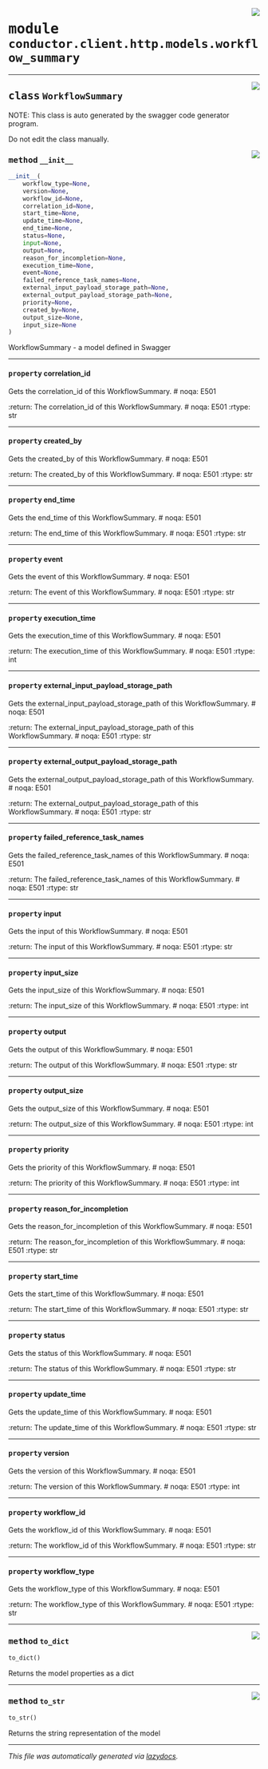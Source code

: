 <!-- markdownlint-disable -->

<a href="../src/conductor/client/http/models/workflow_summary.py#L0"><img align="right" style="float:right;" src="https://img.shields.io/badge/-source-cccccc?style=flat-square"></a>

# <kbd>module</kbd> `conductor.client.http.models.workflow_summary`






---

<a href="../src/conductor/client/http/models/workflow_summary.py#L6"><img align="right" style="float:right;" src="https://img.shields.io/badge/-source-cccccc?style=flat-square"></a>

## <kbd>class</kbd> `WorkflowSummary`
NOTE: This class is auto generated by the swagger code generator program. 

Do not edit the class manually. 

<a href="../src/conductor/client/http/models/workflow_summary.py#L64"><img align="right" style="float:right;" src="https://img.shields.io/badge/-source-cccccc?style=flat-square"></a>

### <kbd>method</kbd> `__init__`

```python
__init__(
    workflow_type=None,
    version=None,
    workflow_id=None,
    correlation_id=None,
    start_time=None,
    update_time=None,
    end_time=None,
    status=None,
    input=None,
    output=None,
    reason_for_incompletion=None,
    execution_time=None,
    event=None,
    failed_reference_task_names=None,
    external_input_payload_storage_path=None,
    external_output_payload_storage_path=None,
    priority=None,
    created_by=None,
    output_size=None,
    input_size=None
)
```

WorkflowSummary - a model defined in Swagger 


---

#### <kbd>property</kbd> correlation_id

Gets the correlation_id of this WorkflowSummary.  # noqa: E501 



:return: The correlation_id of this WorkflowSummary.  # noqa: E501 :rtype: str 

---

#### <kbd>property</kbd> created_by

Gets the created_by of this WorkflowSummary.  # noqa: E501 



:return: The created_by of this WorkflowSummary.  # noqa: E501 :rtype: str 

---

#### <kbd>property</kbd> end_time

Gets the end_time of this WorkflowSummary.  # noqa: E501 



:return: The end_time of this WorkflowSummary.  # noqa: E501 :rtype: str 

---

#### <kbd>property</kbd> event

Gets the event of this WorkflowSummary.  # noqa: E501 



:return: The event of this WorkflowSummary.  # noqa: E501 :rtype: str 

---

#### <kbd>property</kbd> execution_time

Gets the execution_time of this WorkflowSummary.  # noqa: E501 



:return: The execution_time of this WorkflowSummary.  # noqa: E501 :rtype: int 

---

#### <kbd>property</kbd> external_input_payload_storage_path

Gets the external_input_payload_storage_path of this WorkflowSummary.  # noqa: E501 



:return: The external_input_payload_storage_path of this WorkflowSummary.  # noqa: E501 :rtype: str 

---

#### <kbd>property</kbd> external_output_payload_storage_path

Gets the external_output_payload_storage_path of this WorkflowSummary.  # noqa: E501 



:return: The external_output_payload_storage_path of this WorkflowSummary.  # noqa: E501 :rtype: str 

---

#### <kbd>property</kbd> failed_reference_task_names

Gets the failed_reference_task_names of this WorkflowSummary.  # noqa: E501 



:return: The failed_reference_task_names of this WorkflowSummary.  # noqa: E501 :rtype: str 

---

#### <kbd>property</kbd> input

Gets the input of this WorkflowSummary.  # noqa: E501 



:return: The input of this WorkflowSummary.  # noqa: E501 :rtype: str 

---

#### <kbd>property</kbd> input_size

Gets the input_size of this WorkflowSummary.  # noqa: E501 



:return: The input_size of this WorkflowSummary.  # noqa: E501 :rtype: int 

---

#### <kbd>property</kbd> output

Gets the output of this WorkflowSummary.  # noqa: E501 



:return: The output of this WorkflowSummary.  # noqa: E501 :rtype: str 

---

#### <kbd>property</kbd> output_size

Gets the output_size of this WorkflowSummary.  # noqa: E501 



:return: The output_size of this WorkflowSummary.  # noqa: E501 :rtype: int 

---

#### <kbd>property</kbd> priority

Gets the priority of this WorkflowSummary.  # noqa: E501 



:return: The priority of this WorkflowSummary.  # noqa: E501 :rtype: int 

---

#### <kbd>property</kbd> reason_for_incompletion

Gets the reason_for_incompletion of this WorkflowSummary.  # noqa: E501 



:return: The reason_for_incompletion of this WorkflowSummary.  # noqa: E501 :rtype: str 

---

#### <kbd>property</kbd> start_time

Gets the start_time of this WorkflowSummary.  # noqa: E501 



:return: The start_time of this WorkflowSummary.  # noqa: E501 :rtype: str 

---

#### <kbd>property</kbd> status

Gets the status of this WorkflowSummary.  # noqa: E501 



:return: The status of this WorkflowSummary.  # noqa: E501 :rtype: str 

---

#### <kbd>property</kbd> update_time

Gets the update_time of this WorkflowSummary.  # noqa: E501 



:return: The update_time of this WorkflowSummary.  # noqa: E501 :rtype: str 

---

#### <kbd>property</kbd> version

Gets the version of this WorkflowSummary.  # noqa: E501 



:return: The version of this WorkflowSummary.  # noqa: E501 :rtype: int 

---

#### <kbd>property</kbd> workflow_id

Gets the workflow_id of this WorkflowSummary.  # noqa: E501 



:return: The workflow_id of this WorkflowSummary.  # noqa: E501 :rtype: str 

---

#### <kbd>property</kbd> workflow_type

Gets the workflow_type of this WorkflowSummary.  # noqa: E501 



:return: The workflow_type of this WorkflowSummary.  # noqa: E501 :rtype: str 



---

<a href="../src/conductor/client/http/models/workflow_summary.py#L554"><img align="right" style="float:right;" src="https://img.shields.io/badge/-source-cccccc?style=flat-square"></a>

### <kbd>method</kbd> `to_dict`

```python
to_dict()
```

Returns the model properties as a dict 

---

<a href="../src/conductor/client/http/models/workflow_summary.py#L581"><img align="right" style="float:right;" src="https://img.shields.io/badge/-source-cccccc?style=flat-square"></a>

### <kbd>method</kbd> `to_str`

```python
to_str()
```

Returns the string representation of the model 




---

_This file was automatically generated via [lazydocs](https://github.com/ml-tooling/lazydocs)._
